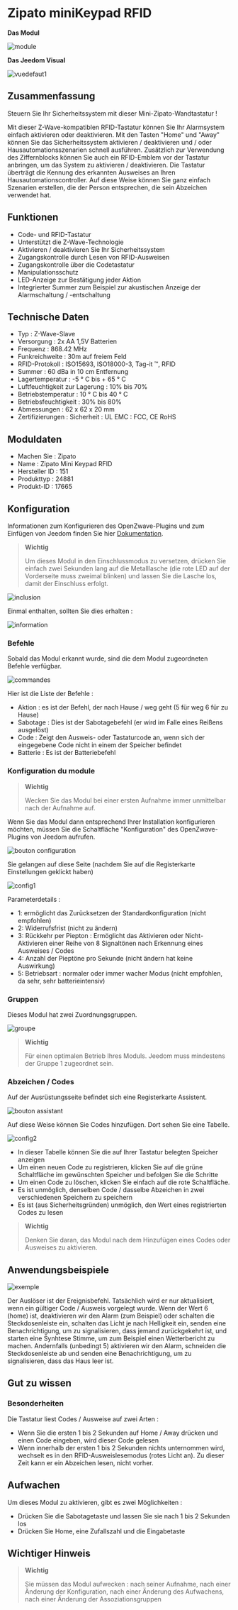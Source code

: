 # Zipato miniKeypad RFID

**Das Modul**

![module](images/zipato.minikeypad/module.jpg)

**Das Jeedom Visual**

![vuedefaut1](images/zipato.minikeypad/vuedefaut1.jpg)

## Zusammenfassung

Steuern Sie Ihr Sicherheitssystem mit dieser Mini-Zipato-Wandtastatur !

Mit dieser Z-Wave-kompatiblen RFID-Tastatur können Sie Ihr Alarmsystem einfach aktivieren oder deaktivieren. Mit den Tasten "Home" und "Away" können Sie das Sicherheitssystem aktivieren / deaktivieren und / oder Hausautomationsszenarien schnell ausführen. Zusätzlich zur Verwendung des Ziffernblocks können Sie auch ein RFID-Emblem vor der Tastatur anbringen, um das System zu aktivieren / deaktivieren. Die Tastatur überträgt die Kennung des erkannten Ausweises an Ihren Hausautomationscontroller. Auf diese Weise können Sie ganz einfach Szenarien erstellen, die der Person entsprechen, die sein Abzeichen verwendet hat.

## Funktionen

-   Code- und RFID-Tastatur
-   Unterstützt die Z-Wave-Technologie
-   Aktivieren / deaktivieren Sie Ihr Sicherheitssystem
-   Zugangskontrolle durch Lesen von RFID-Ausweisen
-   Zugangskontrolle über die Codetastatur
-   Manipulationsschutz
-   LED-Anzeige zur Bestätigung jeder Aktion
-   Integrierter Summer zum Beispiel zur akustischen Anzeige der Alarmschaltung / -entschaltung

## Technische Daten

-   Typ : Z-Wave-Slave
-   Versorgung : 2x AA 1,5V Batterien
-   Frequenz : 868.42 MHz
-   Funkreichweite : 30m auf freiem Feld
-   RFID-Protokoll : ISO15693, ISO18000-3, Tag-it ™, RFID
-   Summer : 60 dBa in 10 cm Entfernung
-   Lagertemperatur : -5 ° C bis + 65 ° C
-   Luftfeuchtigkeit zur Lagerung : 10% bis 70%
-   Betriebstemperatur : 10 ° C bis 40 ° C
-   Betriebsfeuchtigkeit : 30% bis 80%
-   Abmessungen : 62 x 62 x 20 mm
-   Zertifizierungen : Sicherheit : UL EMC : FCC, CE RoHS

## Moduldaten

-   Machen Sie : Zipato
-   Name : Zipato Mini Keypad RFID
-   Hersteller ID : 151
-   Produkttyp : 24881
-   Produkt-ID : 17665

## Konfiguration

Informationen zum Konfigurieren des OpenZwave-Plugins und zum Einfügen von Jeedom finden Sie hier [Dokumentation](https://doc.jeedom.com/de_DE/plugins/automation%20protocol/openzwave/).

> **Wichtig**
>
> Um dieses Modul in den Einschlussmodus zu versetzen, drücken Sie einfach zwei Sekunden lang auf die Metalllasche (die rote LED auf der Vorderseite muss zweimal blinken) und lassen Sie die Lasche los, damit der Einschluss erfolgt.

![inclusion](images/zipato.minikeypad//inclusion.jpg)

Einmal enthalten, sollten Sie dies erhalten :

![information](images/zipato.minikeypad/information.jpg)

### Befehle

Sobald das Modul erkannt wurde, sind die dem Modul zugeordneten Befehle verfügbar.

![commandes](images/zipato.minikeypad/commandes.jpg)

Hier ist die Liste der Befehle :

-   Aktion : es ist der Befehl, der nach Hause / weg geht (5 für weg 6 für zu Hause)
-   Sabotage : Dies ist der Sabotagebefehl (er wird im Falle eines Reißens ausgelöst)
-   Code : Zeigt den Ausweis- oder Tastaturcode an, wenn sich der eingegebene Code nicht in einem der Speicher befindet
-   Batterie : Es ist der Batteriebefehl

### Konfiguration du module

> **Wichtig**
>
> Wecken Sie das Modul bei einer ersten Aufnahme immer unmittelbar nach der Aufnahme auf.

Wenn Sie das Modul dann entsprechend Ihrer Installation konfigurieren möchten, müssen Sie die Schaltfläche "Konfiguration" des OpenZwave-Plugins von Jeedom aufrufen.

![bouton configuration](images/plugin/bouton_configuration.jpg)

Sie gelangen auf diese Seite (nachdem Sie auf die Registerkarte Einstellungen geklickt haben)

![config1](images/zipato.minikeypad/config1.jpg)

Parameterdetails :

-   1: ermöglicht das Zurücksetzen der Standardkonfiguration (nicht empfohlen)
-   2: Widerrufsfrist (nicht zu ändern)
-   3: Rückkehr per Piepton : Ermöglicht das Aktivieren oder Nicht-Aktivieren einer Reihe von 8 Signaltönen nach Erkennung eines Ausweises / Codes
-   4: Anzahl der Pieptöne pro Sekunde (nicht ändern hat keine Auswirkung)
-   5: Betriebsart : normaler oder immer wacher Modus (nicht empfohlen, da sehr, sehr batterieintensiv)

### Gruppen

Dieses Modul hat zwei Zuordnungsgruppen.

![groupe](images/zipato.minikeypad/groupe.jpg)

> **Wichtig**
>
> Für einen optimalen Betrieb Ihres Moduls. Jeedom muss mindestens der Gruppe 1 zugeordnet sein.

### Abzeichen / Codes

Auf der Ausrüstungsseite befindet sich eine Registerkarte Assistent.

![bouton assistant](images/plugin/bouton_assistant.jpg)

Auf diese Weise können Sie Codes hinzufügen. Dort sehen Sie eine Tabelle.

![config2](images/zipato.minikeypad/config2.jpg)

-   In dieser Tabelle können Sie die auf Ihrer Tastatur belegten Speicher anzeigen
-   Um einen neuen Code zu registrieren, klicken Sie auf die grüne Schaltfläche im gewünschten Speicher und befolgen Sie die Schritte
-   Um einen Code zu löschen, klicken Sie einfach auf die rote Schaltfläche.
-   Es ist unmöglich, denselben Code / dasselbe Abzeichen in zwei verschiedenen Speichern zu speichern
-   Es ist (aus Sicherheitsgründen) unmöglich, den Wert eines registrierten Codes zu lesen

> **Wichtig**
>
> Denken Sie daran, das Modul nach dem Hinzufügen eines Codes oder Ausweises zu aktivieren.

## Anwendungsbeispiele

![exemple](images/zipato.minikeypad/exemple.jpg)

Der Auslöser ist der Ereignisbefehl. Tatsächlich wird er nur aktualisiert, wenn ein gültiger Code / Ausweis vorgelegt wurde. Wenn der Wert 6 (home) ist, deaktivieren wir den Alarm (zum Beispiel) oder schalten die Steckdosenleiste ein, schalten das Licht je nach Helligkeit ein, senden eine Benachrichtigung, um zu signalisieren, dass jemand zurückgekehrt ist, und starten eine Synhtese Stimme, um zum Beispiel einen Wetterbericht zu machen. Andernfalls (unbedingt 5) aktivieren wir den Alarm, schneiden die Steckdosenleiste ab und senden eine Benachrichtigung, um zu signalisieren, dass das Haus leer ist.

## Gut zu wissen

### Besonderheiten

Die Tastatur liest Codes / Ausweise auf zwei Arten :

-   Wenn Sie die ersten 1 bis 2 Sekunden auf Home / Away drücken und einen Code eingeben, wird dieser Code gelesen
-   Wenn innerhalb der ersten 1 bis 2 Sekunden nichts unternommen wird, wechselt es in den RFID-Ausweislesemodus (rotes Licht an). Zu dieser Zeit kann er ein Abzeichen lesen, nicht vorher.

## Aufwachen

Um dieses Modul zu aktivieren, gibt es zwei Möglichkeiten :

-   Drücken Sie die Sabotagetaste und lassen Sie sie nach 1 bis 2 Sekunden los
-   Drücken Sie Home, eine Zufallszahl und die Eingabetaste

## Wichtiger Hinweis

> **Wichtig**
>
> Sie müssen das Modul aufwecken : nach seiner Aufnahme, nach einer Änderung der Konfiguration, nach einer Änderung des Aufwachens, nach einer Änderung der Assoziationsgruppen
